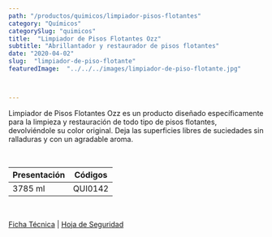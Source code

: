 ```yaml
---
path: "/productos/quimicos/limpiador-pisos-flotantes"
category: "Químicos"
categorySlug: "quimicos"
title:  "Limpiador de Pisos Flotantes Ozz"
subtitle: "Abrillantador y restaurador de pisos flotantes"
date: "2020-04-02"
slug:  "limpiador-de-piso-flotante"
featuredImage:  "../../../images/limpiador-de-piso-flotante.jpg"



---
```

Limpiador de Pisos Flotantes Ozz es un producto diseñado específicamente para la limpieza y restauración de todo tipo de pisos flotantes, devolviéndole su color original. Deja las superficies libres de suciedades sin ralladuras y con un agradable aroma.

<br>
<table class="min-w-full md:min-w-0 divide-y-0 divide-gray-200">
          <thead class=" bg-white">
            <tr>
              <th scope="col" class="px-6 text-center text-xs font-medium text-blue-500 uppercase tracking-wider">
                Presentación
              </th>
              <th scope="col" class="px-6 py-3 text-center text-xs font-medium text-blue-500 uppercase tracking-wider">
                Códigos
              </th>
            </tr>
          </thead>
          <tbody>
            <tr class="bg-gray-400">
              <td class="px-6 py-4 whitespace-nowrap text-sm text-gray-700 text-center">
              3785 ml
              </td>
              <td class="px-6 py-4 whitespace-nowrap text-sm text-gray-700 text-center">
              QUI0142
              </td>
            </tr>
          </tbody>
        </table>
        <br>

 <a href="../../../files/FT-limpiador-de-piso-flotante.pdf" target="_blank" rel="noopener">Ficha Técnica</a> |
 <a href="../../../files/MSDS-limpiador-de-piso-flotante.pdf" target="_blank" rel="noopener">Hoja de Seguridad</a>
